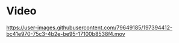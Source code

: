 # Video

https://user-images.githubusercontent.com/79649185/197394412-bc41e970-75c3-4b2e-be95-17100b8538f4.mov

